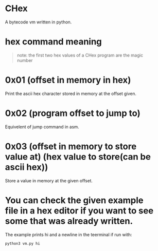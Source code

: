 # CHex
A bytecode vm written in python.
# hex command meaning
> note: the first two hex values of a CHex program are the magic number  
# 0x01 (offset in memory in hex)
Print the ascii hex character stored in memory at the offset given.
# 0x02 (program offset to jump to)
Equivelent of jump command in asm.
# 0x03 (offset in memory to store value at) (hex value to store(can be ascii hex))
Store a value in memory at the given offset.
# You can check the given example file in a hex editor if you want to see some that was already written.
The example prints hi and a newline in the teerminal if run with:
```
python3 vm.py hi
```
